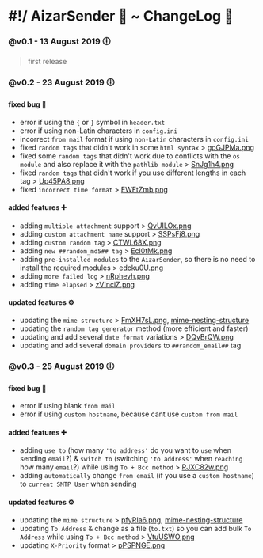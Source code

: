 # #!/ AizarSender 📧 ~ ChangeLog 📝
### @v0.1 - 13 August 2019 🕕
> first release
### @v0.2 - 23 August 2019 🕕
#### fixed bug 🐞
* error if using the `{` or `}` symbol in `header.txt`
* error if using non-Latin characters in `config.ini`
* incorrect `from mail` format if using `non-Latin` characters in `config.ini`
* fixed `random tags` that didn't work in some `html syntax` > [goGJPMa.png](https://i.imgur.com/goGJPMa.png)
* fixed some `random tags` that didn't work due to conflicts with the `os module` and also replace it with the `pathlib module` > [SnJg1h4.png](https://i.imgur.com/SnJg1h4.png)
* fixed `random tags` that didn't work if you use different lengths in each tag > [Up45PA8.png](https://i.imgur.com/Up45PA8.png)
* fixed `incorrect time format` > [EWFtZmb.png](https://i.imgur.com/EWFtZmb.png)
#### added features ➕
* adding `multiple attachment` support > [QvUILOx.png](https://i.imgur.com/QvUILOx.png)
* adding `custom attachment name` support > [SSPsFj8.png](https://i.imgur.com/SSPsFj8.png)
* adding `custom random tag` > [CTWL68X.png](https://i.imgur.com/CTWL68X.png)
* adding `new ##random_md5## tag` > [Ecl0tMk.png](https://i.imgur.com/Ecl0tMk.png)
* adding `pre-installed modules` to the `AizarSender`, so there is no need to install the required modules > [edcku0U.png](https://i.imgur.com/edcku0U.png)
* adding `more failed log` > [nRphevh.png](https://i.imgur.com/nRphevh.png)
* adding `time elapsed` > [zVInciZ.png](https://i.imgur.com/zVInciZ.png)
#### updated features ⚙
* updating the `mime structure` > [FmXH7sL.png](https://i.imgur.com/FmXH7sL.png), [mime-nesting-structure](https://i.imgur.com/5Wm1Z7a.png)
* updating the `random tag generator` method (more efficient and faster)
* updating and add several `date format` variations > [DQvBrQW.png](https://i.imgur.com/DQvBrQW.png)
* updating and add several `domain providers` to `##random_email##` tag
### @v0.3 - 25 August 2019 🕕
#### fixed bug 🐞
* error if using blank `from mail`
* error if using `custom hostname`, because cant use `custom from mail`
#### added features ➕
* adding `use to` (how many `'to address'` do you want to `use` when sending `email`?) & `switch to` (switching `'to address'` when `reaching` how many `email`?) while using `To + Bcc method` > [RJXC82w.png](https://i.imgur.com/RJXC82w.png)
* adding `automatically` change `from email` (if you use a `custom hostname`) to `current SMTP User` when sending
#### updated features ⚙
* updating the `mime structure` > [pfyRIa6.png](https://i.imgur.com/pfyRIa6.png), [mime-nesting-structure](https://i.imgur.com/5Wm1Z7a.png)
* updating `To Address` & change as a file (`to.txt`) so you can add bulk `To Address` while using `To + Bcc method` > [VtuUSWO.png](https://i.imgur.com/VtuUSWO.png)
* updating `X-Priority` format > [pPSPNGE.png](https://i.imgur.com/pPSPNGE.png)
